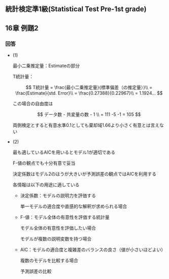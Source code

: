 ## 統計検定準1級(Statistical Test Pre-1st grade)
## 16章 例題2
### 回答
- (1)
    
    最小二乗推定量：Estimateの部分
    
    T統計量：
    
    $$
    T統計量 = \frac{最小二乗推定量}{標準偏差（の推定量）}\\
    = \frac{Estimate}{std. Error}\\
    = \frac{0.27388}{0.22967}\\
    = 1.1924...
    $$
    
    この場合の自由度は
    
    $$
    データ数 - 共変量の数 - 1 \\
    = 111 -5 -1 = 105
    $$
    
    両側検定とすると有意水準0.1としても棄却域1.66より小さく有意とは言えない
    
- (2)
    
    最も適しているAICを用いるとモデル1が適切である
    
    F-値の観点でも十分有意で妥当
    
    決定係数はモデル2のほうが大きいが予測誤差の観点ではAICを利用する
    
    各情報は以下の用途に適している
    
    - 決定係数：モデルの説明力を評価する
        
        単一モデルの適合度や直感的な解釈が求められる場合
        
    - F-値：モデル全体の有意性を評価する統計量
        
        モデル全体の有意性を評価したい場合
        
        モデルが複数の説明変数を持つ場合
        
    - AIC：モデルの適合度と複雑差のバランスの良さ（値が小さいほどよい）
        
        複数のモデルを比較する場合
        
        予測誤差の比較